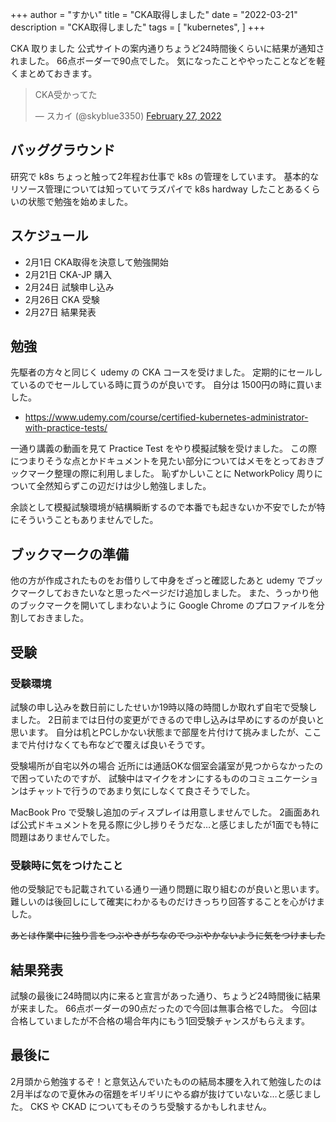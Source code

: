 +++
author = "すかい"
title = "CKA取得しました"
date = "2022-03-21"
description = "CKA取得しました"
tags = [
    "kubernetes",
]
+++

CKA 取りました
公式サイトの案内通りちょうど24時間後くらいに結果が通知されました。
66点ボーダーで90点でした。
気になったことややったことなどを軽くまとめておきます。

<blockquote class="twitter-tweet">
    <p lang="ja" dir="ltr">CKA受かってた</p>
    &mdash; スカイ (@skyblue3350)
    <a href="https://twitter.com/skyblue3350/status/1497884265325170692?ref_src=twsrc%5Etfw">February 27, 2022</a>
</blockquote>
<script async src="https://platform.twitter.com/widgets.js" charset="utf-8"></script>

## バッググラウンド

研究で k8s ちょっと触って2年程お仕事で k8s の管理をしています。
基本的なリソース管理については知っていてラズパイで k8s hardway したことあるくらいの状態で勉強を始めました。

## スケジュール

- 2月1日
  CKA取得を決意して勉強開始
- 2月21日
  CKA-JP 購入
- 2月24日
  試験申し込み
- 2月26日
  CKA 受験
- 2月27日
  結果発表

## 勉強

先駆者の方々と同じく udemy の CKA コースを受けました。
定期的にセールしているのでセールしている時に買うのが良いです。
自分は 1500円の時に買いました。

- https://www.udemy.com/course/certified-kubernetes-administrator-with-practice-tests/

一通り講義の動画を見て Practice Test をやり模擬試験を受けました。
この際につまりそうな点とかドキュメントを見たい部分についてはメモをとっておきブックマーク整理の際に利用しました。
恥ずかしいことに NetworkPolicy 周りについて全然知らずこの辺だけは少し勉強しました。

余談として模擬試験環境が結構瞬断するので本番でも起きないか不安でしたが特にそういうこともありませんでした。

## ブックマークの準備

他の方が作成されたものをお借りして中身をざっと確認したあと udemy でブックマークしておきたいなと思ったページだけ追加しました。
また、うっかり他のブックマークを開いてしまわないように Google Chrome のプロファイルを分割しておきました。

## 受験

### 受験環境

試験の申し込みを数日前にしたせいか19時以降の時間しか取れず自宅で受験しました。
2日前までは日付の変更ができるので申し込みは早めにするのが良いと思います。
自分は机とPCしかない状態まで部屋を片付けて挑みましたが、ここまで片付けなくても布などで覆えば良いそうです。

受験場所が自宅以外の場合 近所には通話OKな個室会議室が見つからなかったので困っていたのですが、
試験中はマイクをオンにするもののコミュニケーションはチャットで行うのであまり気にしなくて良さそうでした。

MacBook Pro で受験し追加のディスプレイは用意しませんでした。
2画面あれば公式ドキュメントを見る際に少し捗りそうだな…と感じましたが1面でも特に問題はありませんでした。

### 受験時に気をつけたこと

他の受験記でも記載されている通り一通り問題に取り組むのが良いと思います。
難しいのは後回しにして確実にわかるものだけきっちり回答することを心がけました。

~~あとは作業中に独り言をつぶやきがちなのでつぶやかないように気をつけました~~

## 結果発表

試験の最後に24時間以内に来ると宣言があった通り、ちょうど24時間後に結果が来ました。
66点ボーダーの90点だったので今回は無事合格でした。
今回は合格していましたが不合格の場合年内にもう1回受験チャンスがもらえます。

## 最後に

2月頭から勉強するぞ！と意気込んでいたものの結局本腰を入れて勉強したのは2月半ばなので夏休みの宿題をギリギリにやる癖が抜けていないな…と感じました。
CKS や CKAD についてもそのうち受験するかもしれません。
